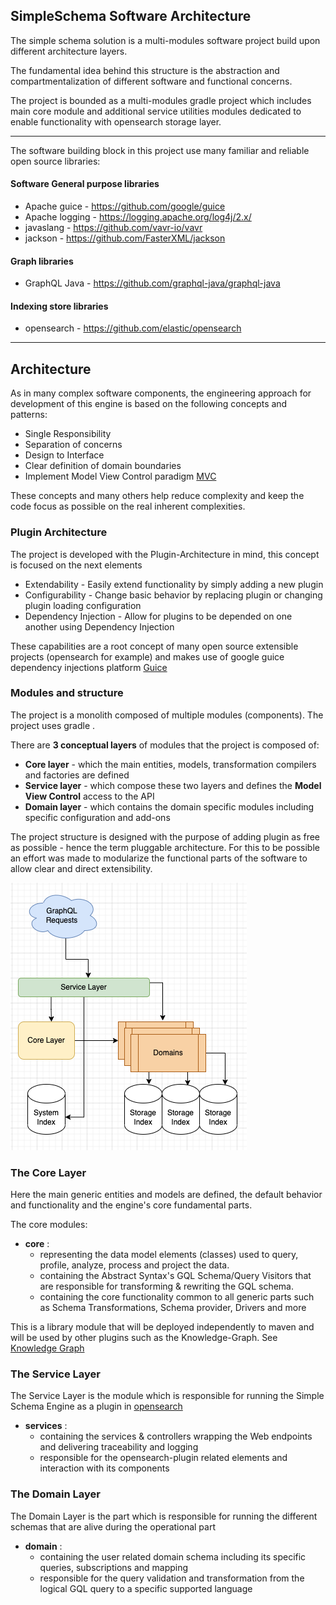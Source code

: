 ## SimpleSchema Software Architecture

The simple schema solution is a multi-modules software project build upon different architecture layers.

The fundamental idea behind this structure is the abstraction and compartmentalization of different software and functional
concerns.

The project is bounded as a multi-modules gradle project which includes main core module and additional service utilities modules dedicated 
to enable functionality with opensearch storage layer.

-------------
 
The software building block in this project use many familiar and reliable open source libraries:

#### Software General purpose libraries
 - Apache guice   - https://github.com/google/guice
 - Apache logging - https://logging.apache.org/log4j/2.x/
 - javaslang -      https://github.com/vavr-io/vavr
 - jackson   -      https://github.com/FasterXML/jackson
 
#### Graph libraries
 - GraphQL Java  - https://github.com/graphql-java/graphql-java

#### Indexing store libraries
 - opensearch - https://github.com/elastic/opensearch
 
-------------

## Architecture
As in many complex software components, the engineering approach for development of this engine is based on the following
concepts and patterns:

- Single Responsibility
- Separation of concerns
- Design to Interface
- Clear definition of domain boundaries
- Implement Model View Control paradigm [MVC](https://martinfowler.com/eaaDev/uiArchs.html)

These concepts and many others help reduce complexity and keep the code focus as possible on the real inherent complexities.

### Plugin Architecture
The project is developed with the Plugin-Architecture in mind, this concept is focused on the next elements
- Extendability - Easily extend functionality by simply adding a new plugin
- Configurability - Change basic behavior by replacing plugin or changing plugin loading configuration
- Dependency Injection - Allow for plugins to be depended on one another using Dependency Injection

These capabilities are a root concept of many open source extensible projects (opensearch for example) and makes use of
google guice dependency injections platform [Guice](https://github.com/google/guice)

### Modules and structure

The project is a monolith composed of multiple modules (components). The project uses gradle .

There are **3 conceptual layers** of modules that the project is composed of:
- **Core layer** - which the main entities, models, transformation compilers and factories are defined
- **Service layer** - which compose these two layers and defines the **Model View Control** access to the API
- **Domain layer** -  which contains the domain specific modules including specific configuration and add-ons

The project structure is designed with the purpose of adding plugin as free as possible - hence the term pluggable architecture.
For this to be possible an effort was made to modularize the functional parts of the software to allow clear and direct extensibility.

![](./assets/img/LayeredArchitecture.png)

### The Core Layer
Here the main generic entities and models are defined, the default behavior and functionality and the engine's core fundamental parts.

The core modules:
 - **core** :  
   - representing the data model elements (classes) used to query, profile, analyze, process and project the data.     
   - containing the Abstract Syntax's GQL Schema/Query Visitors that are responsible for transforming & rewriting the GQL schema.      
   - containing the core functionality common to all generic parts such as Schema Transformations, Schema provider, Drivers and more     

This is a library module that will be deployed independently to maven and will be used by other plugins such as the Knowledge-Graph.
See [Knowledge Graph](https://github.com/opensearch-project/knowledge-graph)

### The Service Layer

The Service Layer is the module which is responsible for running the Simple Schema Engine as a plugin in [opensearch](https://github.com/opensearch-project)
- **services**  :
  - containing the services & controllers wrapping the Web endpoints and delivering traceability and logging
  - responsible for the opensearch-plugin related elements and interaction with its components 


### The Domain Layer

The Domain Layer is the part which is responsible for running the different schemas that are alive during the operational part
- **domain**  :
  - containing the user related domain schema including its specific queries, subscriptions and mapping
  - responsible for the query validation and transformation from the logical GQL query to a specific supported language   

